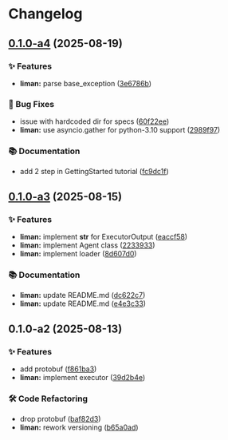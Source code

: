 # Changelog

## [0.1.0-a4](https://github.com/gurobokum/liman/compare/liman_py-v0.1.0-a3...liman_py-v0.1.0-a4) (2025-08-19)


### ✨ Features

* **liman:** parse base_exception ([3e6786b](https://github.com/gurobokum/liman/commit/3e6786b13b4ba4ce6e5705f0eeca38db0737450d))


### 🐛 Bug Fixes

* issue with hardcoded dir for specs ([60f22ee](https://github.com/gurobokum/liman/commit/60f22ee72a3155bade9fb565f17ecf8cbdc93a11))
* **liman:** use asyncio.gather for python-3.10 support ([2989f97](https://github.com/gurobokum/liman/commit/2989f977bb7c5fe8c29f7062076f41d2f656d636))


### 📚 Documentation

* add 2 step in GettingStarted tutorial ([fc9dc1f](https://github.com/gurobokum/liman/commit/fc9dc1ffd9b82740d7e3c71c8d8754c0fc96f434))

## [0.1.0-a3](https://github.com/gurobokum/liman/compare/liman_py-v0.1.0-a2...liman_py-v0.1.0-a3) (2025-08-15)


### ✨ Features

* **liman:** implement __str__ for ExecutorOutput ([eaccf58](https://github.com/gurobokum/liman/commit/eaccf584cf300967fa7cd86c50a4b11dc279014c))
* **liman:** implement Agent class ([2233933](https://github.com/gurobokum/liman/commit/2233933b2bc5b0c4979d8a64a5964d3a4e70c462))
* **liman:** implement loader ([8d607d0](https://github.com/gurobokum/liman/commit/8d607d04d02f858ba1a68faba79062a230daeac0))


### 📚 Documentation

* **liman:** update README.md ([dc622c7](https://github.com/gurobokum/liman/commit/dc622c7206d1505333f2db5f457206a66dca7b51))
* **liman:** update README.md ([e4e3c33](https://github.com/gurobokum/liman/commit/e4e3c33007b9e7387f024fdd76d0e6f084fc3bb4))

## 0.1.0-a2 (2025-08-13)


### ✨ Features

* add protobuf ([f861ba3](https://github.com/gurobokum/liman/commit/f861ba3133d70ddc2ce083427c5b955a4f736d8f))
* **liman:** implement executor ([39d2b4e](https://github.com/gurobokum/liman/commit/39d2b4ec7b393e73e0b9dc1bc1bd981125df6928))


### 🛠 Code Refactoring

* drop protobuf ([baf82d3](https://github.com/gurobokum/liman/commit/baf82d36c7fe936895eef3e2ab2aa3be541796bd))
* **liman:** rework versioning ([b65a0ad](https://github.com/gurobokum/liman/commit/b65a0ad055fcf651e3bef501aaae3c4b8553ad54))
